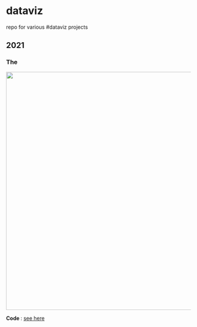 # dataviz
repo for various #dataviz projects


## 2021

### The
<img src="https://github.com/jvieroe/AdventOfCode/blob/main/2021/plague_british/black-death_british.svg?raw=true" alt="" width="650">

<b> Code </b>: <a href="https://github.com/jvieroe/AdventOfCode/blob/main/2021/plague_british/uk_hyde.R"> see here </a>
